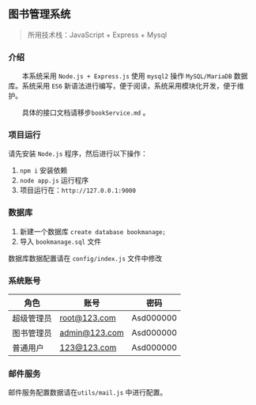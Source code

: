 ## 图书管理系统

> 所用技术栈：JavaScript + Express  + Mysql

### 介绍

　　本系统采用 `Node.js + Express.js` 使用 `mysql2` 操作 `MySQL/MariaDB` 数据库。系统采用 `ES6` 新语法进行编写，便于阅读，系统采用模块化开发，便于维护。

　　具体的接口文档请移步`bookService.md` 。

### 项目运行

请先安装 `Node.js` 程序，然后进行以下操作：

1. `npm i` 安装依赖
2. `node app.js` 运行程序
3. 项目运行在：`http://127.0.0.1:9000`

### 数据库

1. 新建一个数据库 `create database bookmanage;` 
2. 导入 `bookmanage.sql` 文件

数据库数据配置请在 `config/index.js` 文件中修改

### 系统账号

| 角色       | 账号          | 密码      |
| ---------- | ------------- | --------- |
| 超级管理员 | root@123.com  | Asd000000 |
| 图书管理员 | admin@123.com | Asd000000 |
| 普通用户   | 123@123.com   | Asd000000 |

### 邮件服务

邮件服务配置数据请在`utils/mail.js` 中进行配置。